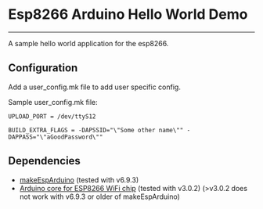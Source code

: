 # Esp8266 Arduino Hello World Demo
---------
A sample hello world application for the esp8266.

## Configuration
Add a user_config.mk file to add user specific config.

Sample user_config.mk file:
```
UPLOAD_PORT = /dev/ttyS12

BUILD_EXTRA_FLAGS = -DAPSSID="\"Some other name\"" -DAPPASS="\"aGoodPassword\""
```
## Dependencies
- [makeEspArduino](https://github.com/plerup/makeEspArduino) (tested with v6.9.3)
- [Arduino core for ESP8266 WiFi chip](https://github.com/esp8266/Arduino) (tested with v3.0.2) (>v3.0.2 does not work with v6.9.3 or older of makeEspArduino)
